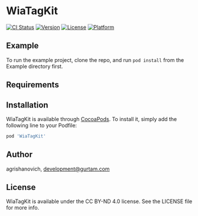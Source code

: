 # WiaTagKit

[![CI Status](https://img.shields.io/travis/agrishanovich/WiaTagKit.svg?style=flat)](https://travis-ci.org/agrishanovich/WiaTagKit)
[![Version](https://img.shields.io/cocoapods/v/WiaTagKit.svg?style=flat)](https://cocoapods.org/pods/WiaTagKit)
[![License](https://img.shields.io/cocoapods/l/WiaTagKit.svg?style=flat)](https://cocoapods.org/pods/WiaTagKit)
[![Platform](https://img.shields.io/cocoapods/p/WiaTagKit.svg?style=flat)](https://cocoapods.org/pods/WiaTagKit)

## Example

To run the example project, clone the repo, and run `pod install` from the Example directory first.

## Requirements

## Installation

WiaTagKit is available through [CocoaPods](https://cocoapods.org). To install
it, simply add the following line to your Podfile:

```ruby
pod 'WiaTagKit'
```

## Author

agrishanovich, development@gurtam.com

## License

WiaTagKit is available under the CC BY-ND 4.0 license. See the LICENSE file for more info.
